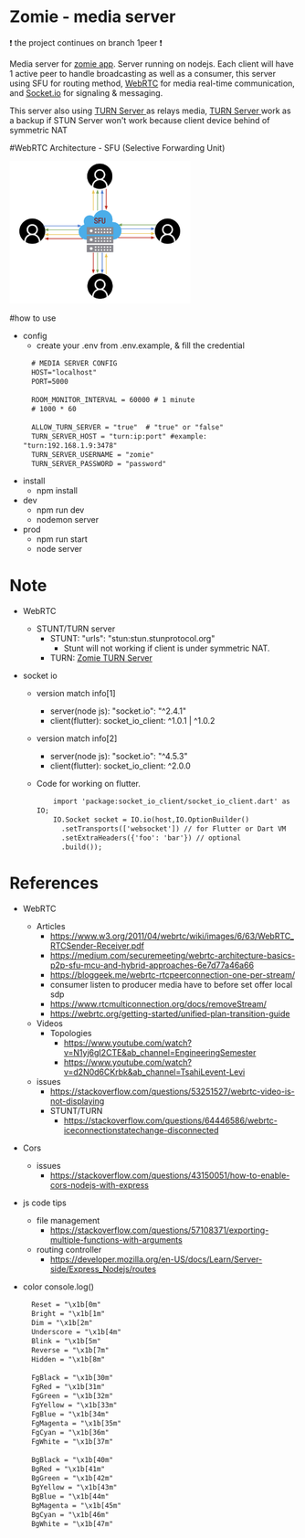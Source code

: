 # Zomie - media server
:heavy_exclamation_mark: the project continues on branch 1peer :heavy_exclamation_mark:

Media server for <a href="https://github.com/Mamena2020/zomie-app"> zomie app</a>. 
Server running on nodejs. Each client will have 1 active peer to handle broadcasting as well as a consumer, 
this server using SFU for routing method, <a href="https://webrtc.org">WebRTC</a> for media real-time communication, and <a href="https://socket.io">Socket.io</a> for signaling & messaging.

This server also using <a href="https://github.com/Mamena2020/zomie-turn-server"> TURN Server </a> as relays media,
<a href="https://github.com/Mamena2020/zomie-turn-server"> TURN Server </a> work as a backup if STUN Server won't work because client device behind of symmetric NAT






#WebRTC Architecture - SFU (Selective Forwarding Unit)

<a href="https://medium.com/securemeeting/webrtc-architecture-basics-p2p-sfu-mcu-and-hybrid-approaches-6e7d77a46a66">
<img src="public/img/sfu.png" height="250">
</a>


#how to use
  - config
    - create your .env from .env.example, & fill the credential
    ```
      # MEDIA SERVER CONFIG
      HOST="localhost"
      PORT=5000

      ROOM_MONITOR_INTERVAL = 60000 # 1 minute  
      # 1000 * 60

      ALLOW_TURN_SERVER = "true"  # "true" or "false"
      TURN_SERVER_HOST = "turn:ip:port" #example: "turn:192.168.1.9:3478"
      TURN_SERVER_USERNAME = "zomie"
      TURN_SERVER_PASSWORD = "password"
    ```
  - install
    - npm install
  - dev
    - npm run dev
    - nodemon server
  - prod
    - npm run start
    - node server   



# Note

- WebRTC
  - STUNT/TURN server
     - STUNT:  "urls": "stun:stun.stunprotocol.org"
        - Stunt will not working if client is under symmetric NAT. 
     - TURN: <a href="https://github.com/Mamena2020/zomie-turn-server">Zomie TURN Server </a>

- socket io
  -  version match info[1]
     - server(node js): "socket.io": "^2.4.1"
     - client(flutter):  socket_io_client: ^1.0.1 | ^1.0.2
  
  -  version match info[2]
     - server(node js): "socket.io": "^4.5.3"
     - client(flutter):  socket_io_client: ^2.0.0

  - Code for working on flutter.
      ```
          import 'package:socket_io_client/socket_io_client.dart' as IO;
          IO.Socket socket = IO.io(host,IO.OptionBuilder()
            .setTransports(['websocket']) // for Flutter or Dart VM
            .setExtraHeaders({'foo': 'bar'}) // optional
            .build());
      ```    

# References

- WebRTC
  - Articles
    - https://www.w3.org/2011/04/webrtc/wiki/images/6/63/WebRTC_RTCSender-Receiver.pdf
    - https://medium.com/securemeeting/webrtc-architecture-basics-p2p-sfu-mcu-and-hybrid-approaches-6e7d77a46a66
    - https://bloggeek.me/webrtc-rtcpeerconnection-one-per-stream/
    - consumer listen to producer media have to before set offer local sdp 
    - https://www.rtcmulticonnection.org/docs/removeStream/
    - https://webrtc.org/getting-started/unified-plan-transition-guide
  - Videos 
    - Topologies
       - https://www.youtube.com/watch?v=N1yj6gI2CTE&ab_channel=EngineeringSemester
       - https://www.youtube.com/watch?v=d2N0d6CKrbk&ab_channel=TsahiLevent-Levi
  - issues
    - https://stackoverflow.com/questions/53251527/webrtc-video-is-not-displaying
    - STUNT/TURN
       - https://stackoverflow.com/questions/64446586/webrtc-iceconnectionstatechange-disconnected

- Cors  
  - issues
    - https://stackoverflow.com/questions/43150051/how-to-enable-cors-nodejs-with-express      
- js code tips
  - file management
    - https://stackoverflow.com/questions/57108371/exporting-multiple-functions-with-arguments 
  - routing  controller
    - https://developer.mozilla.org/en-US/docs/Learn/Server-side/Express_Nodejs/routes 


- color console.log()
  ```
    Reset = "\x1b[0m"
    Bright = "\x1b[1m"
    Dim = "\x1b[2m"
    Underscore = "\x1b[4m"
    Blink = "\x1b[5m"
    Reverse = "\x1b[7m"
    Hidden = "\x1b[8m"

    FgBlack = "\x1b[30m"
    FgRed = "\x1b[31m"
    FgGreen = "\x1b[32m"
    FgYellow = "\x1b[33m"
    FgBlue = "\x1b[34m"
    FgMagenta = "\x1b[35m"
    FgCyan = "\x1b[36m"
    FgWhite = "\x1b[37m"

    BgBlack = "\x1b[40m"
    BgRed = "\x1b[41m"
    BgGreen = "\x1b[42m"
    BgYellow = "\x1b[43m"
    BgBlue = "\x1b[44m"
    BgMagenta = "\x1b[45m"
    BgCyan = "\x1b[46m"
    BgWhite = "\x1b[47m" 

  ```
    

  
